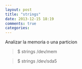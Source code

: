 ```yaml
---
layout: post
title: "strings"
date: 2013-12-15 18:19
comments: true
categories: 
---
```

Analizar la memoria o una particion

>$ strings /dev/mem

>$ strings /dev/sda5

